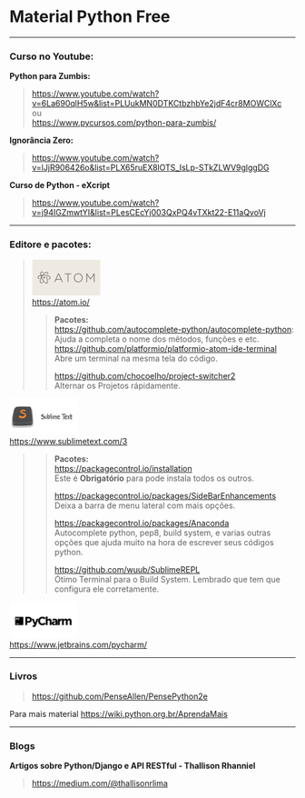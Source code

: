 # **Material Python Free**
___
### **Curso no Youtube:**

**Python para Zumbis:**
> <https://www.youtube.com/watch?v=6La690qlH5w&list=PLUukMN0DTKCtbzhbYe2jdF4cr8MOWClXc>  
ou  
<https://www.pycursos.com/python-para-zumbis/>  

**Ignorância Zero:**
><https://www.youtube.com/watch?v=lJjR906426o&list=PLX65ruEX8lOTS_IsLp-STkZLWV9glggDG>

**Curso de Python - eXcript**  
><https://www.youtube.com/watch?v=j94IGZmwtYI&list=PLesCEcYj003QxPQ4vTXkt22-E11aQvoVj>  

___

### **Editore e pacotes:**
>![Atom](logos/atom.png)  
<https://atom.io/>  
>>**Pacotes:**  
 <https://github.com/autocomplete-python/autocomplete-python>:  
Ajuda a completa o nome dos mêtodos, funções e etc.  
>>   <https://github.com/platformio/platformio-atom-ide-terminal>  
Abre um terminal na mesma tela do código.  
>>
>> <https://github.com/chocoelho/project-switcher2>  
Alternar os Projetos rápidamente.

![Sublime Text 3](logos/sb3.png)  
<https://www.sublimetext.com/3>  
>> **Pacotes:**  
>><https://packagecontrol.io/installation>  
Este é **Obrigatório** para pode instala todos os outros.  
>>
>><https://packagecontrol.io/packages/SideBarEnhancements>  
Deixa a barra de menu lateral com mais opções.  
>>
>><https://packagecontrol.io/packages/Anaconda>  
Autocomplete python, pep8, build system, e varias outras opções que ajuda muito na hora de escrever seus códigos python.  
>>
>><https://github.com/wuub/SublimeREPL>  
Ótimo Terminal para o Build System.
Lembrado que tem que configura ele corretamente.

![Pycharm](logos/pycharm.png)  
<https://www.jetbrains.com/pycharm/>  

___
### **Livros**
><https://github.com/PenseAllen/PensePython2e>  

Para mais material <https://wiki.python.org.br/AprendaMais>

___
### **Blogs**
**Artigos sobre Python/Django e API RESTful - Thallison Rhanniel**
><https://medium.com/@thallisonrlima>  
